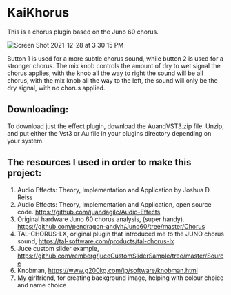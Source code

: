 # KaiKhorus

This is a chorus plugin based on the Juno 60 chorus.

![Screen Shot 2021-12-28 at 3 30 15 PM](https://user-images.githubusercontent.com/43660096/147614601-a2169529-d971-454e-b2e0-3f8291b9a943.png)

Button 1 is used for a more subtle chorus sound, while button 2 is used for a stronger chorus. The mix knob controls the amount of dry to wet signal the chorus applies, with the knob all the way to right the sound will be all chorus, with the mix knob all the way to the left, the sound will only be the dry signal, with no chorus applied.

## Downloading:

To download just the effect plugin, download the AuandVST3.zip file. Unzip, and put either the Vst3 or Au file in your plugins directory depending on your system.

## The resources I used in order to make this project:

1. Audio Effects: Theory, Implementation and Application by Joshua D. Reiss
2. Audio Effects: Theory, Implementation and Application, open source code. https://github.com/juandagilc/Audio-Effects
3. Original hardware Juno 60 chorus analysis, (super handy). https://github.com/pendragon-andyh/Juno60/tree/master/Chorus
4. TAL-CHORUS-LX, original plugin that introduced me to the JUNO chorus sound, https://tal-software.com/products/tal-chorus-lx
5. Juce custom slider example, https://github.com/remberg/juceCustomSliderSample/tree/master/Source
6. Knobman, https://www.g200kg.com/jp/software/knobman.html
7. My girlfriend, for creating background image, helping with colour choice and name choice
